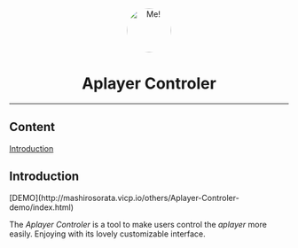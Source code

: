 <div align="center"><a href="http://mashirosorata.vicp.io" target="_blank"><img src="http://oty1v077k.bkt.clouddn.com/mashirosorata.jpg" alt="Me!" style="height:80px;border-radius:80px;"></a></div>

<div align="center"><h1>Aplayer Controler</h1></div>

---

## Content
[Introduction](#u1)

<h2 id="u1">Introduction</h2>
[DEMO](http://mashirosorata.vicp.io/others/Aplayer-Controler-demo/index.html)

The *Aplayer Controler* is a tool to make users control the *aplayer* more easily. Enjoying with its lovely customizable interface.
